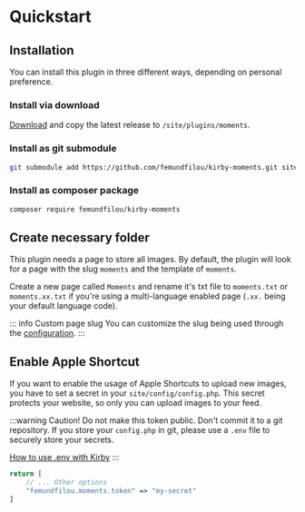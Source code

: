 # Quickstart

## Installation
You can install this plugin in three different ways, depending on personal preference.

### Install via download

[Download](https://github.com/femundfilou/kirby-moments/releases/latest) and copy the latest release to `/site/plugins/moments`.

### Install as git submodule

```sh
git submodule add https://github.com/femundfilou/kirby-moments.git site/plugins/moments
```

### Install as composer package

```sh
composer require femundfilou/kirby-moments
```

## Create necessary folder

This plugin needs a page to store all images. By default, the plugin will look for a page with the slug `moments` and the template of `moments`.

Create a new page called `Moments` and rename it's txt file to `moments.txt` or `moments.xx.txt` if you're using a multi-language enabled page (`.xx.` being your default language code).

::: info Custom page slug
You can customize the slug being used through the [configuration](/configuration).
:::

## Enable Apple Shortcut

If you want to enable the usage of Apple Shortcuts to upload new images, you have to set a secret in your `site/config/config.php`. This secret protects your website, so only you can upload images to your feed.

:::warning Caution!
Do not make this token public. Don't commit it to a git repository. If you store your `config.php` in git, please use a `.env` file to securely store your secrets. 

[How to use .env with Kirby](https://github.com/bnomei/kirby3-dotenv)
:::

```php
return [
	// ... Other options
	"femundfilou.moments.token" => "my-secret"
]
```